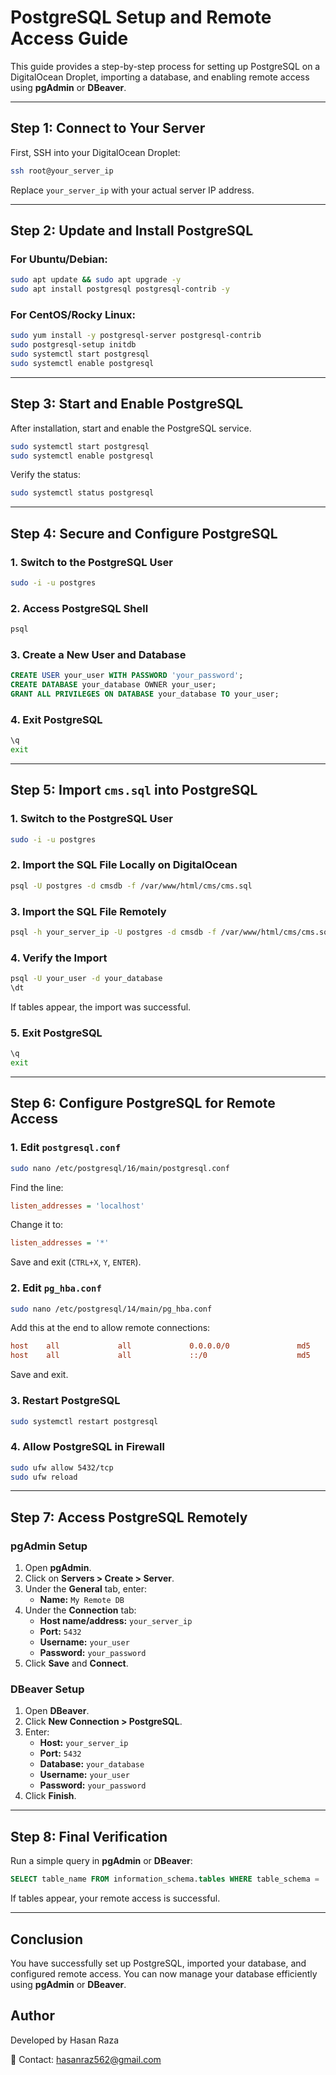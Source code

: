 # PostgreSQL Setup and Remote Access Guide

This guide provides a step-by-step process for setting up PostgreSQL on a DigitalOcean Droplet, importing a database, and enabling remote access using **pgAdmin** or **DBeaver**.

---

## **Step 1: Connect to Your Server**
First, SSH into your DigitalOcean Droplet:
```sh
ssh root@your_server_ip
```
Replace `your_server_ip` with your actual server IP address.

---

## **Step 2: Update and Install PostgreSQL**
### **For Ubuntu/Debian:**
```sh
sudo apt update && sudo apt upgrade -y
sudo apt install postgresql postgresql-contrib -y
```

### **For CentOS/Rocky Linux:**
```sh
sudo yum install -y postgresql-server postgresql-contrib
sudo postgresql-setup initdb
sudo systemctl start postgresql
sudo systemctl enable postgresql
```

---

## **Step 3: Start and Enable PostgreSQL**
After installation, start and enable the PostgreSQL service.
```sh
sudo systemctl start postgresql
sudo systemctl enable postgresql
```

Verify the status:
```sh
sudo systemctl status postgresql
```

---

## **Step 4: Secure and Configure PostgreSQL**
### **1. Switch to the PostgreSQL User**
```sh
sudo -i -u postgres
```

### **2. Access PostgreSQL Shell**
```sh
psql
```

### **3. Create a New User and Database**
```sql
CREATE USER your_user WITH PASSWORD 'your_password';
CREATE DATABASE your_database OWNER your_user;
GRANT ALL PRIVILEGES ON DATABASE your_database TO your_user;
```

### **4. Exit PostgreSQL**
```sh
\q
exit
```

---

## **Step 5: Import `cms.sql` into PostgreSQL**
### **1. Switch to the PostgreSQL User**
```sh
sudo -i -u postgres
```

### **2. Import the SQL File Locally on DigitalOcean**
```sh
psql -U postgres -d cmsdb -f /var/www/html/cms/cms.sql
```

### **3. Import the SQL File Remotely**
```sh
psql -h your_server_ip -U postgres -d cmsdb -f /var/www/html/cms/cms.sql
```

### **4. Verify the Import**
```sh
psql -U your_user -d your_database
\dt
```
If tables appear, the import was successful.

### **5. Exit PostgreSQL**
```sh
\q
exit
```

---

## **Step 6: Configure PostgreSQL for Remote Access**
### **1. Edit `postgresql.conf`**
```sh
sudo nano /etc/postgresql/16/main/postgresql.conf
```
Find the line:
```ini
listen_addresses = 'localhost'
```
Change it to:
```ini
listen_addresses = '*'
```
Save and exit (`CTRL+X`, `Y`, `ENTER`).

### **2. Edit `pg_hba.conf`**
```sh
sudo nano /etc/postgresql/14/main/pg_hba.conf
```
Add this at the end to allow remote connections:
```ini
host    all             all             0.0.0.0/0               md5
host    all             all             ::/0                    md5
```
Save and exit.

### **3. Restart PostgreSQL**
```sh
sudo systemctl restart postgresql
```

### **4. Allow PostgreSQL in Firewall**
```sh
sudo ufw allow 5432/tcp
sudo ufw reload
```

---

## **Step 7: Access PostgreSQL Remotely**
### **pgAdmin Setup**
1. Open **pgAdmin**.
2. Click on **Servers > Create > Server**.
3. Under the **General** tab, enter:
   - **Name:** `My Remote DB`
4. Under the **Connection** tab:
   - **Host name/address:** `your_server_ip`
   - **Port:** `5432`
   - **Username:** `your_user`
   - **Password:** `your_password`
5. Click **Save** and **Connect**.

### **DBeaver Setup**
1. Open **DBeaver**.
2. Click **New Connection > PostgreSQL**.
3. Enter:
   - **Host:** `your_server_ip`
   - **Port:** `5432`
   - **Database:** `your_database`
   - **Username:** `your_user`
   - **Password:** `your_password`
4. Click **Finish**.

---

## **Step 8: Final Verification**
Run a simple query in **pgAdmin** or **DBeaver**:
```sql
SELECT table_name FROM information_schema.tables WHERE table_schema = 'public';
```
If tables appear, your remote access is successful.

---

## **Conclusion**
You have successfully set up PostgreSQL, imported your database, and configured remote access. You can now manage your database efficiently using **pgAdmin** or **DBeaver**.

## Author
Developed by Hasan Raza

📧 Contact: hasanraz562@gmail.com


